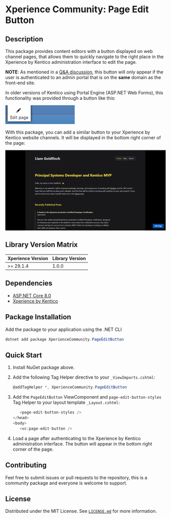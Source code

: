 ﻿# Xperience Community: Page Edit Button

## Description

This package provides content editors with a button displayed on web channel pages, that allows them to quickly navigate to the right place in the Xperience by Kentico administration interface to edit the page.

**NOTE**: As mentioned in a [Q&A discussion](https://community.kentico.com/q-and-a/q/check-website-visitor-is-authenticated-in-admin-site-16a9ba36#answer_d001c14a11184f55babb1807bb48b5c5), this button will only appear if the user is authenticated to an admin portal that is on the **same** domain as the front-end site.

In older versions of Kentico using Portal Engine (ASP.NET Web Forms), this functionality was provided through a button like this:

![Portal Engine Page Edit Button](src/images/portal-engine-edit-page.png)

With this package, you can add a similar button to your Xperience by Kentico website channels. It will be displayed in the bottom right corner of the page:


![Xperience by Kentico Page Edit Button](src/images/new-edit-page.PNG)

## Library Version Matrix

| Xperience Version | Library Version |
| ----------------- | --------------- |
| >= 29.1.4         | 1.0.0           |

## Dependencies

- [ASP.NET Core 8.0](https://dotnet.microsoft.com/en-us/download)
- [Xperience by Kentico](https://docs.xperience.io/xp/changelog)

## Package Installation

Add the package to your application using the .NET CLI

```powershell
dotnet add package XperienceCommunity.PageEditButton
```

## Quick Start

1. Install NuGet package above.

1. Add the following Tag Helper directive to your `_ViewImports.cshtml`:

   ```csharp
   @addTagHelper *, XperienceCommunity.PageEditButton
   ```
    
1. Add the `PageEditButton` ViewComponent and `page-edit-button-styles` Tag Helper to your layout template `_Layout.cshtml`:

   ```csharp
      <page-edit-button-styles />
   </head>
   <body>
      <vc:page-edit-button />
   ```    

1. Load a page after authenticating to the Xperience by Kentico administration interface. The button will appear in the bottom right corner of the page.

## Contributing

Feel free to submit issues or pull requests to the repository, this is a community package and everyone is welcome to support.

## License

Distributed under the MIT License. See [`LICENSE.md`](LICENSE.md) for more information.